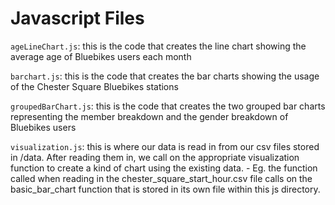 #  Javascript Files

`ageLineChart.js`: this is the code that creates the line chart showing the average age of Bluebikes users each month

`barchart.js`: this is the code that creates the bar charts showing the usage of the Chester Square Bluebikes stations

`groupedBarChart.js`: this is the code that creates the two grouped bar charts representing the member breakdown and the gender breakdown of Bluebikes users

`visualization.js`: this is where our data is read in from our csv files stored in /data. After reading them in, we call on the appropriate visualization function to create a kind of chart using the existing data.
    - Eg. the function called when reading in the chester_square_start_hour.csv file calls on the basic_bar_chart function that is stored in its own file within this js directory.
